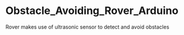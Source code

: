 # Obstacle_Avoiding_Rover_Arduino
Rover makes use of ultrasonic sensor to detect and avoid obstacles
